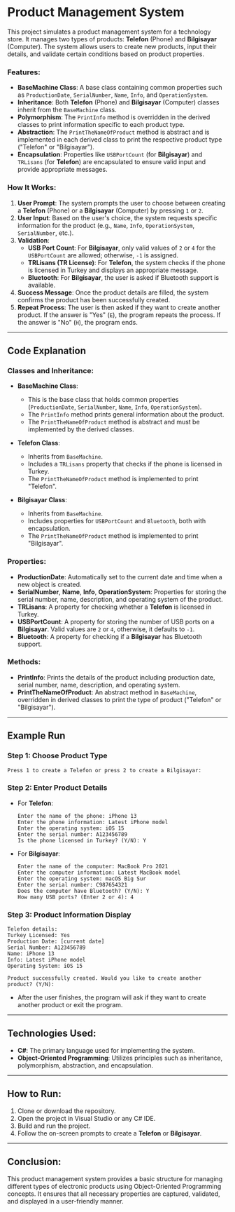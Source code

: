 

# Product Management System

This project simulates a product management system for a technology store. It manages two types of products: **Telefon** (Phone) and **Bilgisayar** (Computer). The system allows users to create new products, input their details, and validate certain conditions based on product properties.

### Features:
- **BaseMachine Class**: A base class containing common properties such as `ProductionDate`, `SerialNumber`, `Name`, `Info`, and `OperationSystem`.
- **Inheritance**: Both **Telefon** (Phone) and **Bilgisayar** (Computer) classes inherit from the `BaseMachine` class.
- **Polymorphism**: The `PrintInfo` method is overridden in the derived classes to print information specific to each product type.
- **Abstraction**: The `PrintTheNameOfProduct` method is abstract and is implemented in each derived class to print the respective product type ("Telefon" or "Bilgisayar").
- **Encapsulation**: Properties like `USBPortCount` (for **Bilgisayar**) and `TRLisans` (for **Telefon**) are encapsulated to ensure valid input and provide appropriate messages.

### How It Works:
1. **User Prompt**: The system prompts the user to choose between creating a **Telefon** (Phone) or a **Bilgisayar** (Computer) by pressing `1` or `2`.
2. **User Input**: Based on the user's choice, the system requests specific information for the product (e.g., `Name`, `Info`, `OperationSystem`, `SerialNumber`, etc.).
3. **Validation**:
   - **USB Port Count**: For **Bilgisayar**, only valid values of `2` or `4` for the `USBPortCount` are allowed; otherwise, `-1` is assigned.
   - **TRLisans (TR License)**: For **Telefon**, the system checks if the phone is licensed in Turkey and displays an appropriate message.
   - **Bluetooth**: For **Bilgisayar**, the user is asked if Bluetooth support is available.
4. **Success Message**: Once the product details are filled, the system confirms the product has been successfully created.
5. **Repeat Process**: The user is then asked if they want to create another product. If the answer is "Yes" (`E`), the program repeats the process. If the answer is "No" (`H`), the program ends.

---

## Code Explanation

### Classes and Inheritance:
- **BaseMachine Class**:
  - This is the base class that holds common properties (`ProductionDate`, `SerialNumber`, `Name`, `Info`, `OperationSystem`).
  - The `PrintInfo` method prints general information about the product.
  - The `PrintTheNameOfProduct` method is abstract and must be implemented by the derived classes.

- **Telefon Class**:
  - Inherits from `BaseMachine`.
  - Includes a `TRLisans` property that checks if the phone is licensed in Turkey.
  - The `PrintTheNameOfProduct` method is implemented to print "Telefon".

- **Bilgisayar Class**:
  - Inherits from `BaseMachine`.
  - Includes properties for `USBPortCount` and `Bluetooth`, both with encapsulation.
  - The `PrintTheNameOfProduct` method is implemented to print "Bilgisayar".

### Properties:
- **ProductionDate**: Automatically set to the current date and time when a new object is created.
- **SerialNumber**, **Name**, **Info**, **OperationSystem**: Properties for storing the serial number, name, description, and operating system of the product.
- **TRLisans**: A property for checking whether a **Telefon** is licensed in Turkey.
- **USBPortCount**: A property for storing the number of USB ports on a **Bilgisayar**. Valid values are `2` or `4`, otherwise, it defaults to `-1`.
- **Bluetooth**: A property for checking if a **Bilgisayar** has Bluetooth support.

### Methods:
- **PrintInfo**: Prints the details of the product including production date, serial number, name, description, and operating system.
- **PrintTheNameOfProduct**: An abstract method in `BaseMachine`, overridden in derived classes to print the type of product ("Telefon" or "Bilgisayar").

---

## Example Run

### Step 1: Choose Product Type

```
Press 1 to create a Telefon or press 2 to create a Bilgisayar:
```

### Step 2: Enter Product Details

- For **Telefon**:
  ```
  Enter the name of the phone: iPhone 13
  Enter the phone information: Latest iPhone model
  Enter the operating system: iOS 15
  Enter the serial number: A123456789
  Is the phone licensed in Turkey? (Y/N): Y
  ```

- For **Bilgisayar**:
  ```
  Enter the name of the computer: MacBook Pro 2021
  Enter the computer information: Latest MacBook model
  Enter the operating system: macOS Big Sur
  Enter the serial number: C987654321
  Does the computer have Bluetooth? (Y/N): Y
  How many USB ports? (Enter 2 or 4): 4
  ```

### Step 3: Product Information Display

```
Telefon details:
Turkey Licensed: Yes
Production Date: [current date]
Serial Number: A123456789
Name: iPhone 13
Info: Latest iPhone model
Operating System: iOS 15

Product successfully created. Would you like to create another product? (Y/N):
```

- After the user finishes, the program will ask if they want to create another product or exit the program.

---

## Technologies Used:
- **C#**: The primary language used for implementing the system.
- **Object-Oriented Programming**: Utilizes principles such as inheritance, polymorphism, abstraction, and encapsulation.

---

## How to Run:

1. Clone or download the repository.
2. Open the project in Visual Studio or any C# IDE.
3. Build and run the project.
4. Follow the on-screen prompts to create a **Telefon** or **Bilgisayar**.

---

## Conclusion:
This product management system provides a basic structure for managing different types of electronic products using Object-Oriented Programming concepts. It ensures that all necessary properties are captured, validated, and displayed in a user-friendly manner.